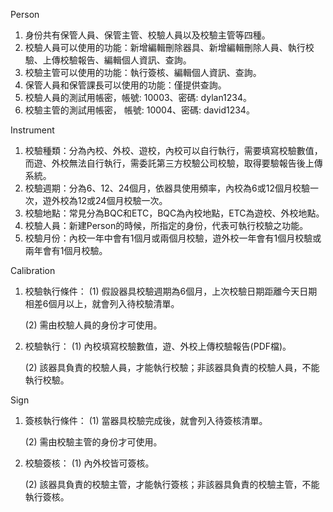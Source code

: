 Person
1. 身份共有保管人員、保管主管、校驗人員以及校驗主管等四種。
2. 校驗人員可以使用的功能：新增編輯刪除器具、新增編輯刪除人員、執行校驗、上傳校驗報告、編輯個人資訊、查詢。
3. 校驗主管可以使用的功能：執行簽核、編輯個人資訊、查詢。
4. 保管人員和保管課長可以使用的功能：僅提供查詢。
5. 校驗人員的測試用帳密，帳號: 10003、密碼: dylan1234。
6. 校驗主管的測試用帳密， 帳號: 10004、密碼: david1234。

Instrument
1. 校驗種類：分為內校、外校、遊校，內校可以自行執行，需要填寫校驗數值，而遊、外校無法自行執行，需委託第三方校驗公司校驗，取得要驗報告後上傳系統。
2. 校驗週期：分為6、12、24個月，依器具使用頻率，內校為6或12個月校驗一次，遊外校為12或24個月校驗一次。
3. 校驗地點：常見分為BQC和ETC，BQC為內校地點，ETC為遊校、外校地點。
4. 校驗人員：新建Person的時候，所指定的身份，代表可執行校驗之功能。
5. 校驗月份：內校一年中會有1個月或兩個月校驗，遊外校一年會有1個月校驗或兩年會有1個月校驗。

Calibration
1. 校驗執行條件：
   (1) 假設器具校驗週期為6個月，上次校驗日期距離今天日期相差6個月以上，就會列入待校驗清單。
   
   (2) 需由校驗人員的身份才可使用。
3. 校驗執行：
   (1) 內校填寫校驗數值，遊、外校上傳校驗報告(PDF檔)。
   
   (2) 該器具負責的校驗人員，才能執行校驗；非該器具負責的校驗人員，不能執行校驗。

Sign
1. 簽核執行條件：
   (1) 當器具校驗完成後，就會列入待簽核清單。
   
   (2) 需由校驗主管的身份才可使用。
3. 校驗簽核：
   (1) 內外校皆可簽核。
   
   (2) 該器具負責的校驗主管，才能執行簽核；非該器具負責的校驗主管，不能執行簽核。
